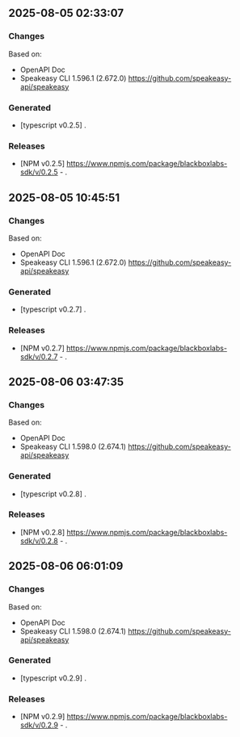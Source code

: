 

## 2025-08-05 02:33:07
### Changes
Based on:
- OpenAPI Doc  
- Speakeasy CLI 1.596.1 (2.672.0) https://github.com/speakeasy-api/speakeasy
### Generated
- [typescript v0.2.5] .
### Releases
- [NPM v0.2.5] https://www.npmjs.com/package/blackboxlabs-sdk/v/0.2.5 - .

## 2025-08-05 10:45:51
### Changes
Based on:
- OpenAPI Doc  
- Speakeasy CLI 1.596.1 (2.672.0) https://github.com/speakeasy-api/speakeasy
### Generated
- [typescript v0.2.7] .
### Releases
- [NPM v0.2.7] https://www.npmjs.com/package/blackboxlabs-sdk/v/0.2.7 - .

## 2025-08-06 03:47:35
### Changes
Based on:
- OpenAPI Doc  
- Speakeasy CLI 1.598.0 (2.674.1) https://github.com/speakeasy-api/speakeasy
### Generated
- [typescript v0.2.8] .
### Releases
- [NPM v0.2.8] https://www.npmjs.com/package/blackboxlabs-sdk/v/0.2.8 - .

## 2025-08-06 06:01:09
### Changes
Based on:
- OpenAPI Doc  
- Speakeasy CLI 1.598.0 (2.674.1) https://github.com/speakeasy-api/speakeasy
### Generated
- [typescript v0.2.9] .
### Releases
- [NPM v0.2.9] https://www.npmjs.com/package/blackboxlabs-sdk/v/0.2.9 - .